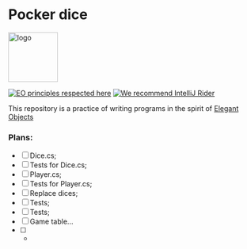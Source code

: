 # Pocker dice

<img alt="logo" src="https://www.objectionary.com/cactus.svg" height="100px" />  

[![EO principles respected here](https://www.elegantobjects.org/badge.svg)](https://www.elegantobjects.org)
[![We recommend IntelliJ Rider](https://www.elegantobjects.org/intellij-idea.svg)](https://www.jetbrains.com/rider/)


This repository is a practice of writing programs in the spirit of [Elegant Objects](https://www.elegantobjects.org/)  


### Plans:
- [ ] Dice.cs;
- [ ] Tests for Dice.cs;
- [ ] Player.cs;
- [ ] Tests for Player.cs;
- [ ] Replace dices;
- [ ] Tests;
- [ ] Tests;
- [ ] Game table...
- [ ] -
